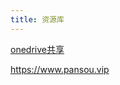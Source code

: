 ```yaml
---
title: 资源库
---
```

[onedrive共享](https://soul00-my.sharepoint.com/personal/admin_soul00_onmicrosoft_com/_layouts/15/onedrive.aspx?id=%2Fpersonal%2Fadmin%5Fsoul00%5Fonmicrosoft%5Fcom%2FDocuments%2FHHD%2F教材文件&ga=1)

https://www.pansou.vip